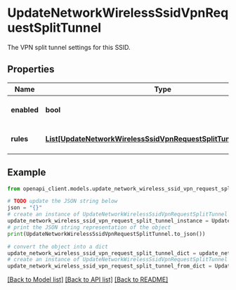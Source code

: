 # UpdateNetworkWirelessSsidVpnRequestSplitTunnel

The VPN split tunnel settings for this SSID.

## Properties

Name | Type | Description | Notes
------------ | ------------- | ------------- | -------------
**enabled** | **bool** | If true, VPN split tunnel is enabled. | [optional] 
**rules** | [**List[UpdateNetworkWirelessSsidVpnRequestSplitTunnelRulesInner]**](UpdateNetworkWirelessSsidVpnRequestSplitTunnelRulesInner.md) | List of VPN split tunnel rules. | [optional] 

## Example

```python
from openapi_client.models.update_network_wireless_ssid_vpn_request_split_tunnel import UpdateNetworkWirelessSsidVpnRequestSplitTunnel

# TODO update the JSON string below
json = "{}"
# create an instance of UpdateNetworkWirelessSsidVpnRequestSplitTunnel from a JSON string
update_network_wireless_ssid_vpn_request_split_tunnel_instance = UpdateNetworkWirelessSsidVpnRequestSplitTunnel.from_json(json)
# print the JSON string representation of the object
print(UpdateNetworkWirelessSsidVpnRequestSplitTunnel.to_json())

# convert the object into a dict
update_network_wireless_ssid_vpn_request_split_tunnel_dict = update_network_wireless_ssid_vpn_request_split_tunnel_instance.to_dict()
# create an instance of UpdateNetworkWirelessSsidVpnRequestSplitTunnel from a dict
update_network_wireless_ssid_vpn_request_split_tunnel_from_dict = UpdateNetworkWirelessSsidVpnRequestSplitTunnel.from_dict(update_network_wireless_ssid_vpn_request_split_tunnel_dict)
```
[[Back to Model list]](../README.md#documentation-for-models) [[Back to API list]](../README.md#documentation-for-api-endpoints) [[Back to README]](../README.md)


